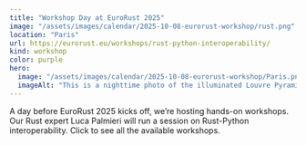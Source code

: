 ```yaml
---
title: "Workshop Day at EuroRust 2025"
image: "/assets/images/calendar/2025-10-08-eurorust-workshop/rust.png"
location: "Paris"
url: https://eurorust.eu/workshops/rust-python-interoperability/
kind: workshop
color: purple
hero:
  image: "/assets/images/calendar/2025-10-08-eurorust-workshop/Paris.png"
  imageAlt: "This is a nighttime photo of the illuminated Louvre Pyramid in Paris"
---
```


A day before EuroRust 2025 kicks off, we’re hosting hands-on workshops. Our Rust expert Luca Palmieri will run a session on Rust-Python interoperability. Click to see all the available workshops.
